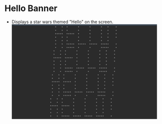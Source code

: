 # Hello Banner
* Displays a star wars themed "Hello" on the screen.
![Output](https://github.com/mannpandya28/PythonScripts/blob/master/HelloBanner/Screenshot.png)
